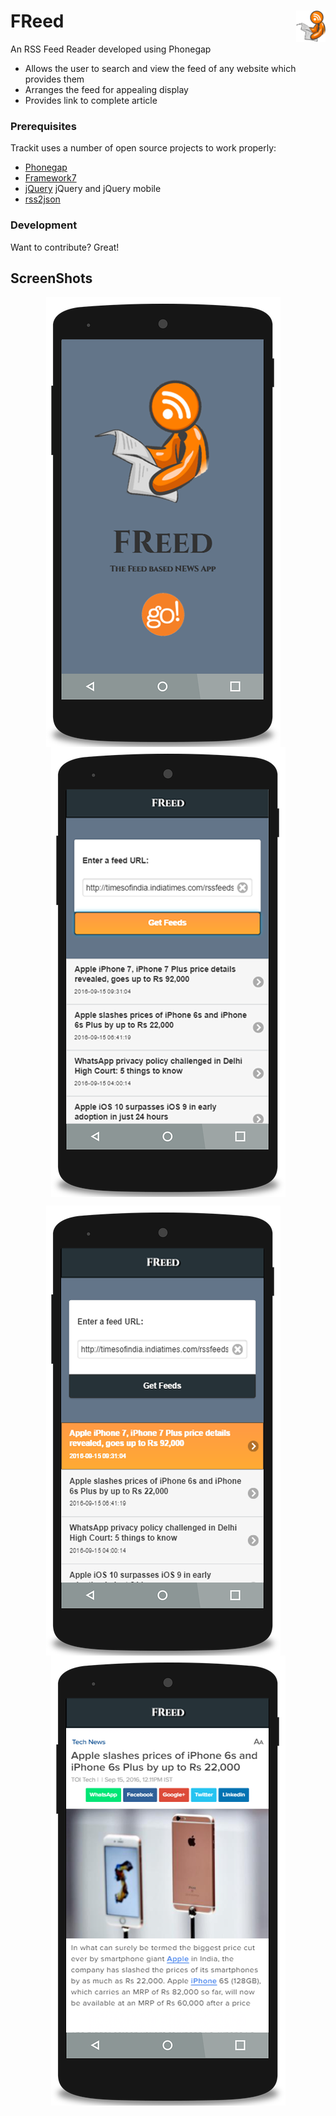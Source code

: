 # FReed <img align="right" height="50px" alt="FReed" src="/screenshots/logo.png"></img> 
An RSS Feed Reader developed using Phonegap
  - Allows the user to search and view the feed of any website which provides them
  - Arranges the feed for appealing display
  - Provides link to complete article


### Prerequisites
Trackit uses a number of open source projects to work properly:

* [Phonegap](http://phonegap.com)
* [Framework7](https://framework7.io/)
* [jQuery](https://jquery.com) jQuery and jQuery mobile
* [rss2json](https://rss2json.com)


### Development

Want to contribute? Great!

## ScreenShots
<p align="center">
<img align="center"   alt="Home" src="/screenshots/ss1.png"></img> &nbsp &nbsp
<img align="center"  alt="NEWS feed" src="/screenshots/ss2.png"></img></p>

<p align="center">
<img align="center"  alt="Select required feed" src="/screenshots/ss3.png"></img> &nbsp &nbsp
<img align="center"  alt="Browser" src="/screenshots/ss4.png"></img></p>

